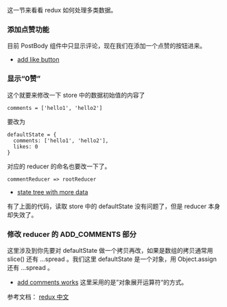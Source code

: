 这一节来看看 redux 如何处理多类数据。


### 添加点赞功能

目前 PostBody 组件中只显示评论，现在我们在添加一个点赞的按钮进来。

- [add like button](https://github.com/happypeter/redux-hello/commit/e77624e16b89a08bb4d0783d7fb1d5122913b37f)

### 显示“0赞”

这个就要来修改一下 store 中的数据初始值的内容了

```
comments = ['hello1', 'hello2']
```

要改为

```
defaultState = {
  comments: ['hello1', 'hello2'],
  likes: 0
}
```

对应的 reducer 的命名也要改一下了。

```
commentReducer => rootReducer
```

- [state tree with more data](https://github.com/happypeter/redux-hello/commit/79c5e8c367f40262dc2a1335ba21ecbfa780a639)

有了上面的代码，读取 store 中的 defaultState 没有问题了，但是 reducer 本身却失效了。


### 修改 reducer 的 ADD_COMMENTS 部分

这里涉及到你先要对 defaultState 做一个拷贝再改，如果是数组的拷贝通常用 slice() 还有 ...spread 。我们这里 defaultState 是一个对象，用 Object.assign 还有 ...spread 。

- [add comments works](https://github.com/happypeter/redux-hello/commit/f4c5fd6a60cb3fde7bd58bcf6248e8ea851b6b82) 这里采用的是”对象展开运算符“的方式。

参考文档： [redux 中文](http://cn.redux.js.org/docs/recipes/UsingObjectSpreadOperator.html)
